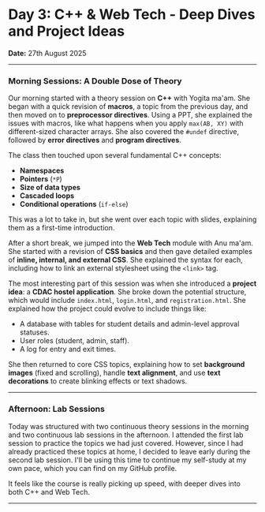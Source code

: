 # Day 3: C++ & Web Tech - Deep Dives and Project Ideas

**Date:** 27th August 2025

---

### Morning Sessions: A Double Dose of Theory

Our morning started with a theory session on **C++** with Yogita ma'am. She began with a quick revision of **macros**, a topic from the previous day, and then moved on to **preprocessor directives**. Using a PPT, she explained the issues with macros, like what happens when you apply `max(AB, XY)` with different-sized character arrays. She also covered the `#undef` directive, followed by **error directives** and **program directives**.

The class then touched upon several fundamental C++ concepts:
- **Namespaces**
- **Pointers** (`*P`)
- **Size of data types**
- **Cascaded loops**
- **Conditional operations** (`if-else`)

This was a lot to take in, but she went over each topic with slides, explaining them as a first-time introduction.

After a short break, we jumped into the **Web Tech** module with Anu ma'am. She started with a revision of **CSS basics** and then gave detailed examples of **inline, internal, and external CSS**. She explained the syntax for each, including how to link an external stylesheet using the `<link>` tag.

The most interesting part of this session was when she introduced a **project idea**: a **CDAC hostel application**. She broke down the potential structure, which would include `index.html`, `login.html`, and `registration.html`. She explained how the project could evolve to include things like:
- A database with tables for student details and admin-level approval statuses.
- User roles (student, admin, staff).
- A log for entry and exit times.

She then returned to core CSS topics, explaining how to set **background images** (fixed and scrolling), handle **text alignment**, and use **text decorations** to create blinking effects or text shadows.

---

### Afternoon: Lab Sessions

Today was structured with two continuous theory sessions in the morning and two continuous lab sessions in the afternoon. I attended the first lab session to practice the topics we had just covered. However, since I had already practiced these topics at home, I decided to leave early during the second lab session. I'll be using this time to continue my self-study at my own pace, which you can find on my GitHub profile.

It feels like the course is really picking up speed, with deeper dives into both C++ and Web Tech.

---
